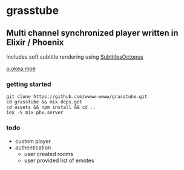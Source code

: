 # grasstube
## Multi channel synchronized player written in Elixir / Phoenix

Includes soft subtitle rendering using [SubtitlesOctopus](https://github.com/Dador/JavascriptSubtitlesOctopus)

[o.okea.moe](https://o.okea.moe)

### getting started

```
git clone https://github.com/wwww-wwww/grasstube.git
cd grasstube && mix deps.get
cd assets && npm install && cd ..
iex -S mix phx.server
```

### todo
- custom player
- authentication
  - user created rooms
  - user provided list of emotes
